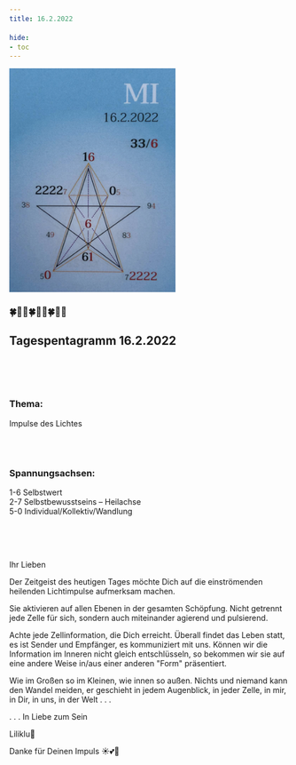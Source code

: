 ```yaml
---
title: 16.2.2022

hide:
- toc
---
```



<style>
img {
  width: 300px;
  max-width: 99%
}
</style>

![](/img/2022/2022-02-16.png)

### 🍀🦋💚🍀🦋💚🍀🦋💚

## **Tagespentagramm 16.2.2022**
<br><br><br>
### **Thema:**
Impulse des Lichtes

<br><br>
### **Spannungsachsen:**
1-6 Selbstwert  
2-7 Selbstbewusstseins – Heilachse  
5-0 Individual/Kollektiv/Wandlung

<br><br><br>

Ihr Lieben

Der Zeitgeist des heutigen Tages möchte Dich auf die einströmenden heilenden Lichtimpulse aufmerksam machen.

Sie aktivieren auf allen Ebenen in der gesamten Schöpfung. Nicht getrennt jede Zelle für sich, sondern auch miteinander agierend und pulsierend.

Achte jede Zellinformation, die Dich erreicht. Überall findet das Leben statt, es ist Sender und Empfänger, es kommuniziert mit uns. Können wir die Information im Inneren nicht  gleich entschlüsseln, so bekommen wir sie auf eine andere Weise in/aus einer anderen "Form" präsentiert.

Wie im Großen so im Kleinen, wie innen so außen. Nichts und niemand kann den Wandel meiden, er geschieht in jedem Augenblick, in jeder Zelle, in mir, in Dir, in uns, in der Welt . . .

. . . In Liebe zum Sein

Liliklu🦋

Danke für Deinen Impuls ☀️💕🌷
